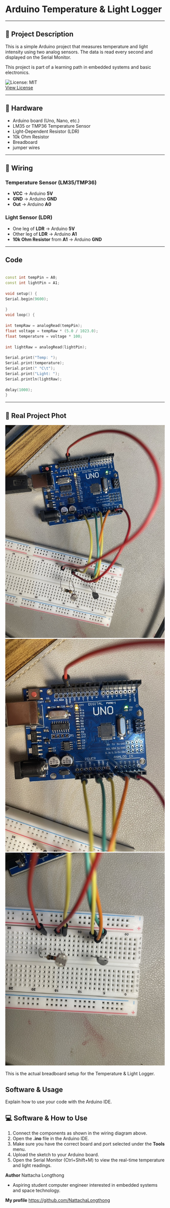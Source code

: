 # Arduino Temperature & Light Logger

------------------------------------------------------

## 📖 Project Description
This is a simple Arduino project that measures temperature and light intensity using two analog sensors. The data is read every second and displayed on the Serial Monitor.

 
This project is part of a learning path in embedded systems and basic electronics.

![License: MIT](https://img.shields.io/badge/License-MIT-blue.svg)  
[View License](./LICENSE)

---------------------------------------------------

## 🔧 Hardware
* Arduino board (Uno, Nano, etc.)
* LM35 or TMP36 Temperature Sensor
* Light-Dependent Resistor (LDR)
* 10k Ohm Resistor
* Breadboard
* jumper wires

---------------------------------------------------

## 📐 Wiring
### Temperature Sensor (LM35/TMP36)
* **VCC** -> Arduino **5V**
* **GND** -> Arduino **GND**
* **Out** -> Arduino **A0**

### Light Sensor (LDR)
* One leg of **LDR** -> Arduino **5V**
* Other leg of **LDR** -> Arduino **A1**
* **10k Ohm Resistor** from **A1** -> Arduino **GND**
  
---------------------------------------------------

## Code
```cpp

const int tempPin = A0;
const int lightPin = A1;

void setup() {
Serial.begin(9600);

}
void loop() {

int tempRaw = analogRead(tempPin);
float voltage = tempRaw * (5.0 / 1023.0);
float temperature = voltage * 100;

int lightRaw = analogRead(lightPin);
 
Serial.print("Temp: ");
Serial.print(temperature);
Serial.print(" °C\t");
Serial.print("Light: ");
Serial.println(lightRaw); 

delay(1000);
}
```
---------------------------------------------------
## 📸 Real Project Phot

![Temperature and Light Sensor Setup](S__23699470.jpg)
![Temperature and Light Sensor Setup](S__23699471.jpg)
![Temperature and Light Sensor Setup](S__23699468.jpg)

This is the actual breadboard setup for the Temperature & Light Logger.


## Software & Usage
Explain how to use your code with the Arduino IDE.

## 💻 Software & How to Use

1.  Connect the components as shown in the wiring diagram above.
2.  Open the **.ino** file in the Arduino IDE.
3.  Make sure you have the correct board and port selected under the **Tools** menu.
4.  Upload the sketch to your Arduino board.
5.  Open the Serial Monitor (Ctrl+Shift+M) to view the real-time temperature and light readings.


**Author**
	Nattacha Longthong 
- Aspiring student computer engineer interested in embedded systems and space technology.

**My profile**
  https://github.com/NattachaLongthong
